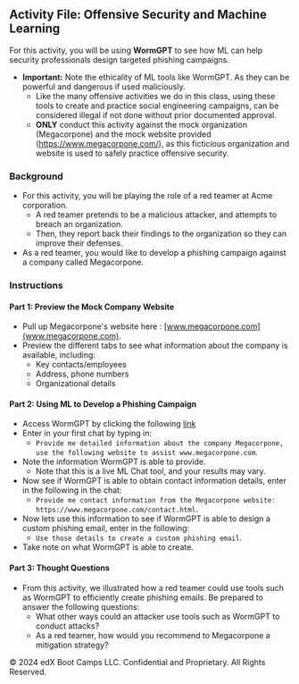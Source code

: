 ## Activity File: Offensive Security and Machine Learning

For this activity, you will be using **WormGPT** to see how ML can help security professionals design targeted phishing campaigns.
- **Important:** Note the ethicality of ML tools like WormGPT. As they can be powerful and dangerous if used maliciously.
  - Like the many offensive activities we do in this class, using these tools to create and practice social engineering campaigns, can be considered illegal if not done without prior documented approval.
  - **ONLY** conduct this activity against the mock organization (Megacorpone) and the mock website provided (https://www.megacorpone.com/), as this ficticious organization and website is used to safely practice offensive security.

### Background

- For this activity, you will be playing the role of a red teamer at Acme corporation.
  - A red teamer pretends to be a malicious attacker, and attempts to breach an organization.
  - Then, they report back their findings to the organization so they can improve their defenses.
- As a red teamer, you would like to develop a phishing campaign against a company called Megacorpone.


### Instructions


#### Part 1: Preview the Mock Company Website

- Pull up Megacorpone's website here : [www.megacorpone.com](www.megacorpone.com).
- Preview the different tabs to see what information about the company is available, including:
    - Key contacts/employees
    - Address, phone numbers
    - Organizational details

#### Part 2: Using ML to Develop a Phishing Campaign

- Access WormGPT by clicking the following [link](https://flowgpt.com/p/wormgpt-6)
- Enter in your first chat by typing in:
  - `Provide me detailed information about the company Megacorpone, use the following website to assist www.megacorpone.com`.
- Note the information WormGPT is able to provide.
    - Note that this is a live ML Chat tool, and your results may vary.
- Now see if WormGPT is able to obtain contact information details, enter in the following in the chat:
  - `Provide me contact information from the Megacorpone website:  https://www.megacorpone.com/contact.html`.
- Now lets use this information to see if WormGPT is able to design a custom phishing email, enter in the following:
  - `Use those details to create a custom phishing email`.
- Take note on what WormGPT is able to create.

#### Part 3: Thought Questions

- From this activity, we illustrated how a red teamer could use tools such as WormGPT to efficiently create phishing emails. Be prepared to answer the following questions:
    - What other ways could an attacker use tools such as WormGPT to conduct attacks?
    - As a red teamer, how would you recommend to Megacorpone a mitigation strategy?
 

© 2024 edX Boot Camps LLC. Confidential and Proprietary. All Rights Reserved.   
    


